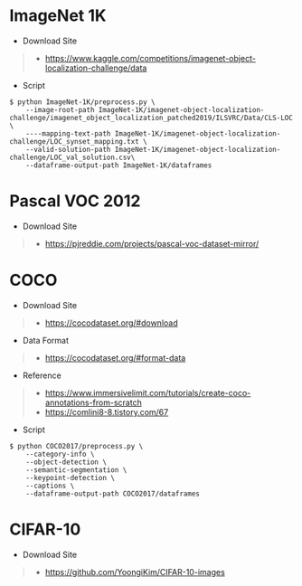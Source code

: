 # ImageNet 1K

- Download Site
> - https://www.kaggle.com/competitions/imagenet-object-localization-challenge/data
- Script

```
$ python ImageNet-1K/preprocess.py \
    --image-root-path ImageNet-1K/imagenet-object-localization-challenge/imagenet_object_localization_patched2019/ILSVRC/Data/CLS-LOC \
    ----mapping-text-path ImageNet-1K/imagenet-object-localization-challenge/LOC_synset_mapping.txt \
    --valid-solution-path ImageNet-1K/imagenet-object-localization-challenge/LOC_val_solution.csv\
    --dataframe-output-path ImageNet-1K/dataframes
```

# Pascal VOC 2012

- Download Site
> - https://pjreddie.com/projects/pascal-voc-dataset-mirror/

# COCO

- Download Site
> - https://cocodataset.org/#download
- Data Format
> - https://cocodataset.org/#format-data
- Reference
> - https://www.immersivelimit.com/tutorials/create-coco-annotations-from-scratch
> - https://comlini8-8.tistory.com/67
- Script

```
$ python COCO2017/preprocess.py \
    --category-info \
    --object-detection \
    --semantic-segmentation \
    --keypoint-detection \
    --captions \
    --dataframe-output-path COCO2017/dataframes
```

# CIFAR-10

- Download Site
> - https://github.com/YoongiKim/CIFAR-10-images